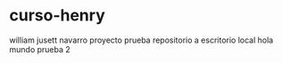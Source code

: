 # curso-henry
william jusett navarro 
proyecto prueba repositorio a escritorio local 
hola mundo
prueba 2
